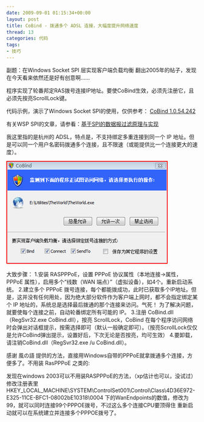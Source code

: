 ```yaml
---
date: 2009-09-01 01:15:34+00:00
layout: post
title: CoBind - 拨通多个 ADSL 连接，大幅度提升网络速度
thread: 13
categories: 代码
tags:
- 技巧
---
```


副题：在Windows Socket SPI 层实现客户端负载均衡
翻出2005年的帖子，发现在今天看来依然还是好有创意啊……

程序实现了轮番邦定RAS拨号连接IP地址。要使CoBind生效，必须先注册它，且必须先按亮ScrollLock键。

代码示例，演示了Windows Socket SPI的使用，仅供参考： [CoBind 1.0.54.242](/assets/CoBind%201.0.54.242.rar)<!-- more -->

有关WSP SPI的文章，请参看：[基于SPI的数据报过滤原理与实现](http://www.xfocus.net/articles/200304/518.html)

我这里指的是杭州的 ADSL，特点是，不支持绑定多重连接到同一个 IP 地址。但是可以同一个用户名密码拨通多个连接，且不限速（或能提供比一个连接更大的速度）。

[![](/assets/1251767462_431101de.png)](/assets/1251767462_431101de.png)

大致步骤：
1.安装 RASPPPoE，设置 PPPoE 协议属性（本地连接->属性，PPPoE 属性），启用多个“线数（WAN 端点）”（虚拟设备），如4个。重新启动系统。
2.建立多个 PPPoE 拨号连接，每个都能拨成功，此时已获取多个IP地址。但是，这并没有任何用处，因为绝大部分软件作为客户端上网时，都不会指定绑定某个 IP 地址的，系统总是选择最后拨通的那个连接来访问。气死！
为了解决问题，就要使每个连接之前，自动轮番绑定所有可能的 IP。
3.注册 CoBind.dll （RegSvr32.exe CoBind.dll），按亮 ScrollLock，CoBind 在每个程序访问网络时会弹出对话框提示，按需选择即可（默认一般确定即可）。（按亮ScrollLock仅仅是允许CoBind弹出提示，设置好后，下次无论是否按亮，均可生效）
4.要卸载，请注销CoBind.dll（RegSvr32.exe /u CoBind.dll）。


感谢 風の語 提供的方法，直接用Windows自带的PPPoE就拿拨通多个连接，方便多了。不用装 RasPPPoE 之类的:









发现在windows 2003可以不用装RASPPPoE的方法，（xp估计也可以，没试过）修改注册表里HKEY_LOCAL_MACHINE\SYSTEM\ControlSet001\Control\Class\4D36E972-E325-11CE-BFC1-08002bE10318\0004
下的WanEndpoints的数值，修改为99，就可以同时连接99个PPPOE拨号，不过这么多个连接CPU要顶得住
重新启动就可以在系统建立并连接多个PPPOE拨号了。



